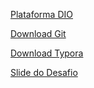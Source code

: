 [Plataforma DIO](https://www.dio.me/)

[Download Git](https://git-scm.com/)

[Download Typora](https://typora.io/)

[Slide do Desafio](https://drive.google.com/file/d/1IZu0qohv1JOmxjEra1lknDiiStU68bl4/view)

